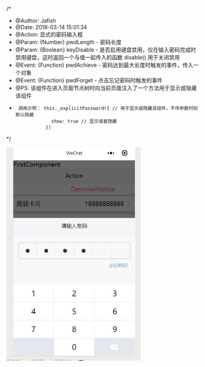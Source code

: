 /*
 * @Author: Jafish 
 * @Date: 2018-03-14 15:01:34
 * @Action: 显式的密码输入框
 * @Param: {Number} pwdLength - 密码长度
 * @Param: {Boolean} keyDisable - 是否启用键盘禁用，仅在输入密码完成时禁用键盘，这时返回一个与值一起传入的函数 disable() 用于关闭禁用
 * @Event: {Function} pwdAchieve - 密码达到最大长度时触发的事件，传入一个对象
 * @Event: {Function} pwdForget - 点击忘记密码时触发的事件
 * @PS: 该组件在进入页面节点树时向当前页面注入了一个方法用于显示或隐藏该组件
 *      调用示例： this._explicitPassword({ // 用于显示或隐藏该组件，不传参数时则默认隐藏
                    show: true // 显示或者隐藏
                  })
 */

 ![显式的密码输入框](https://raw.githubusercontent.com/a526800921/wx-mp-components/master/github_image/ExplicitPassword.jpg)